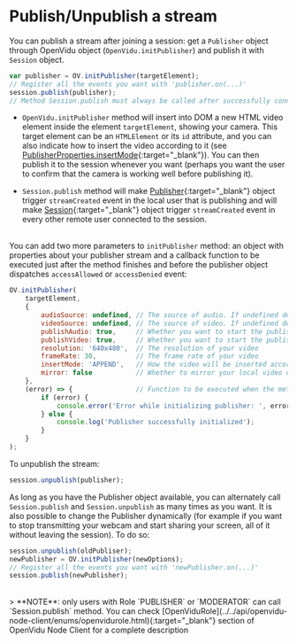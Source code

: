# Publish/Unpublish a stream

You can publish a stream after joining a session: get a `Publisher` object through OpenVidu object (`OpenVidu.initPublisher`) and publish it with `Session` object.

```javascript
var publisher = OV.initPublisher(targetElement);
// Register all the events you want with 'publisher.on(...)'
session.publish(publisher);
// Method Session.publish must always be called after successfully connecting to session
```

- `OpenVidu.initPublisher` method will insert into DOM a new HTML video element inside the element `targetElement`, showing your camera. This target element can be an `HTMLElement` or its `id` attribute, and you can also indicate how to insert the video according to it (see [PublisherProperties.insertMode](../../api/openvidu-browser/interfaces/publisherproperties.html#insertmode){:target="_blank"}). You can then publish it to the session whenever you want (perhaps you want the user to confirm that the camera is working well before publishing it).

- `Session.publish` method will make [Publisher](../../api/openvidu-browser/classes/publisher.html){:target="_blank"} object trigger `streamCreated` event in the local user that is publishing and will make [Session](../../api/openvidu-browser/classes/session.html){:target="_blank"} object trigger `streamCreated` event in every other remote user connected to the session. <br><br>

You can add two more parameters to `initPublisher` method: an object with properties about your publisher stream and a callback function to be executed just after the method finishes and before the publisher object dispatches `accessAllowed` or `accessDenied` event:

```javascript
OV.initPublisher(
    targetElement,
    {
        audioSource: undefined, // The source of audio. If undefined default audio input
        videoSource: undefined, // The source of video. If undefined default video input
        publishAudio: true,  	// Whether you want to start the publishing with audio unmuted or muted
        publishVideo: true,  	// Whether you want to start the publishing with video enabled or disabled
        resolution: '640x480',  // The resolution of your video
        frameRate: 30,			// The frame rate of your video
        insertMode: 'APPEND',	// How the video will be inserted according to targetElement
        mirror: false       	// Whether to mirror your local video or not
    },
    (error) => {                // Function to be executed when the method finishes
        if (error) {
            console.error('Error while initializing publisher: ', error);
        } else {
            console.log('Publisher successfully initialized');
        }
    }
);
```

To unpublish the stream:

```javascript
session.unpublish(publisher);
```

As long as you have the Publisher object available, you can alternately call `Session.publish` and `Session.unpublish` as many times as you want. It is also possible to change the Publisher dynamically (for example if you want to stop transmitting your webcam and start sharing your screen, all of it without leaving the session). To do so:

```javascript
session.unpublish(oldPubliser);
newPublisher = OV.initPublisher(newOptions);
// Register all the events you want with 'newPublisher.on(...)'
session.publish(newPublisher);
```

<br/>
> **NOTE**: only users with Role `PUBLISHER` or `MODERATOR` can call `Session.publish` method. You can check [OpenViduRole](../../api/openvidu-node-client/enums/openvidurole.html){:target="_blank"} section of OpenVidu Node Client for a complete description